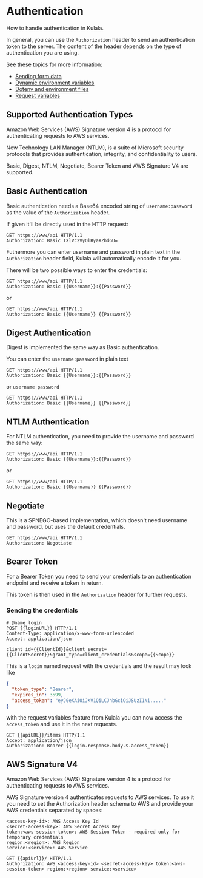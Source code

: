 # Authentication

How to handle authentication in Kulala.

In general, you can use the `Authorization` header to
send an authentication token to the server.
The content of the header depends on the type of authentication you are using.

See these topics for more information:

- [Sending form data](sending-form-data.md)
- [Dynamic environment variables][dyn-env]
- [Dotenv and environment files](dotenv-and-http-client.env.json-support)
- [Request variables](request-variables.md)

## Supported Authentication Types

Amazon Web Services (AWS) Signature version 4 is
a protocol for authenticating requests to AWS services.

New Technology LAN Manager (NTLM),
is a suite of Microsoft security protocols that
provides authentication, integrity, and confidentiality to users.

Basic, Digest, NTLM, Negotiate, Bearer Token and
AWS Signature V4 are supported.

## Basic Authentication

Basic authentication needs a
Base64 encoded string of `username:password` as
the value of the `Authorization` header.

If given it'll be directly used in the HTTP request:

```http
GET https://www/api HTTP/1.1
Authorization: Basic TXlVc2VyOlByaXZhdGU=
```

Futhermore you can enter username and password in
plain text in the `Authorization` header field,
Kulala will automatically encode it for you.

There will be two possible ways to enter the credentials:

```http
GET https://www/api HTTP/1.1
Authorization: Basic {{Username}}:{{Password}}
```

or

```http
GET https://www/api HTTP/1.1
Authorization: Basic {{Username}} {{Password}}
```

## Digest Authentication

Digest is implemented the same way as Basic authentication. 

You can enter the `username:password` in plain text

```http
GET https://www/api HTTP/1.1
Authorization: Basic {{Username}}:{{Password}}
```

or `username password`

```http
GET https://www/api HTTP/1.1
Authorization: Basic {{Username}} {{Password}}
```

## NTLM Authentication

For NTLM authentication,
you need to provide the username and password the same way:

```http
GET https://www/api HTTP/1.1
Authorization: Basic {{Username}}:{{Password}}
```

or

```http
GET https://www/api HTTP/1.1
Authorization: Basic {{Username}} {{Password}}
```

## Negotiate

This is a SPNEGO-based implementation,
which doesn't need username and password,
but uses the default credentials.

```http
GET https://www/api HTTP/1.1
Authorization: Negotiate
```

## Bearer Token

For a Bearer Token you need to send your credentials to
an authentication endpoint and receive a token in return.

This token is then used in the `Authorization` header for further requests.

### Sending the credentials

```http
# @name login
POST {{loginURL}} HTTP/1.1
Content-Type: application/x-www-form-urlencoded
Accept: application/json

client_id={{ClientId}}&client_secret={{ClientSecret}}&grant_type=client_credentials&scope={{Scope}}
```

This is a `login` named request with the credentials and
the result may look like

```json
{
  "token_type": "Bearer",
  "expires_in": 3599,
  "access_token": "eyJ0eXAiOiJKV1QiLCJhbGciOiJSUzI1Ni....."
}
```

with the request variables feature from Kulala you
can now access the `access_token` and use it in the next requests.

```http
GET {{apiURL}}/items HTTP/1.1
Accept: application/json
Authorization: Bearer {{login.response.body.$.access_token}}
```

## AWS Signature V4

Amazon Web Services (AWS) Signature version 4 is a
protocol for authenticating requests to AWS services.

AWS Signature version 4 authenticates requests to AWS services.
To use it you need to set the Authorization header schema to
AWS and provide your AWS credentials separated by spaces:

```plaintext
<access-key-id>: AWS Access Key Id
<secret-access-key>: AWS Secret Access Key
token:<aws-session-token>: AWS Session Token - required only for temporary credentials
region:<region>: AWS Region
service:<service>: AWS Service
```

```http
GET {{apiUrl}}/ HTTP/1.1
Authorization: AWS <access-key-id> <secret-access-key> token:<aws-session-token> region:<region> service:<service>
```

[dyn-env]: dynamically-setting-environment-variables-based-on-response-json.md
